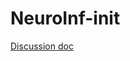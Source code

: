 # NeuroInf-init

[Discussion doc](https://docs.google.com/document/d/1jl0fCV1JfMy2_-evmZMazTcujhu3TGDynB2LIV_85kM/edit?usp=sharing)
